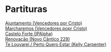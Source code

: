 # Partituras

[Ajuntamento (Vencedores por Cristo)](https://joaoroccella.github.io/partituras/ajuntamento.pdf)<br>
[Marcharemos (Vencedores popr Cristo)](https://joaoroccella.github.io/partituras/marcharemos.pdf)<br>
[Castelo Forte (IPAlpha)](https://joaoroccella.github.io/partituras/castelo-forte.pdf)<br>
[Renovação (Novo Cântico 229)](https://joaoroccella.github.io/partituras/renovacao.pdf)<br>
[Te Louvarei / Perto Quero Estar (Kelly Carpenter)](https://joaoroccella.github.io/partituras/te-ouvarei.pdf)<br>
